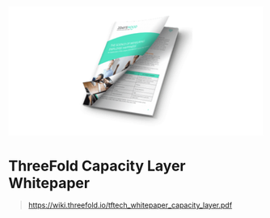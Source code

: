 ![](img/whitepaper_header.png)

# ThreeFold Capacity Layer Whitepaper

> https://wiki.threefold.io/tftech_whitepaper_capacity_layer.pdf

<!-- ```pdf
https://wiki.threefold.io/tftech_whitepaper_capacity_layer.pdf
``` -->



<!-- original info
https://docs.google.com/document/d/1dP5MaY9YWdRonhvGtqBKrcTYbBYBold75vHnHpTiUH4/edit -->

